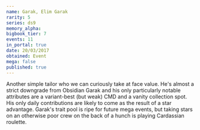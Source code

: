 ```yaml
---
name: Garak, Elim Garak
rarity: 5
series: ds9
memory_alpha:
bigbook_tier: 7
events: 11
in_portal: true
date: 20/03/2017
obtained: Event
mega: false
published: true
---
```


Another simple tailor who we can curiously take at face value. He's almost a strict downgrade from Obsidian Garak and his only particularly notable attributes are a variant-best (but weak) CMD and a vanity collection spot. His only daily contributions are likely to come as the result of a star advantage. Garak's trait pool is ripe for future mega events, but taking stars on an otherwise poor crew on the back of a hunch is playing Cardassian roulette.
